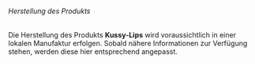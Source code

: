 

###### Herstellung des Produkts 

Die Herstellung des Produkts **Kussy-Lips** wird voraussichtlich in einer lokalen Manufaktur erfolgen. Sobald nähere Informationen zur Verfügung stehen, werden diese hier entsprechend angepasst.

